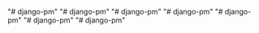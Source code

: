 "# django-pm" 
"# django-pm" 
"# django-pm" 
"# django-pm" 
"# django-pm" 
"# django-pm" 
"# django-pm" 
